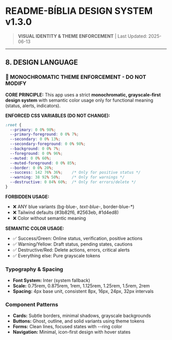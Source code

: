 
# README-BÍBLIA DESIGN SYSTEM v1.3.0

> **VISUAL IDENTITY & THEME ENFORCEMENT** | Last Updated: 2025-06-13

---

## 8. DESIGN LANGUAGE

<!-- 🚨 CRITICAL: DO NOT MODIFY THIS SECTION - MONOCHROMATIC THEME ENFORCEMENT 🚨 -->
<!-- This section contains system-wide design standards that must never be changed -->
<!-- Any modification to these color values will break the entire visual identity -->
<!-- LOVABLE AI: NEVER TOUCH THE COLORING SYSTEM BELOW - IT IS STRICTLY FORBIDDEN -->

### **📌 MONOCHROMATIC THEME ENFORCEMENT - DO NOT MODIFY**

**CORE PRINCIPLE:** This app uses a strict **monochromatic, grayscale-first design system** with semantic color usage only for functional meaning (status, alerts, indicators).

**ENFORCED CSS VARIABLES (DO NOT CHANGE):**
```css
:root {
  --primary: 0 0% 98%;
  --primary-foreground: 0 0% 7%;
  --secondary: 0 0% 13%;
  --secondary-foreground: 0 0% 98%;
  --background: 0 0% 7%;
  --foreground: 0 0% 96%;
  --muted: 0 0% 60%;
  --muted-foreground: 0 0% 85%;
  --border: 0 0% 20%;
  --success: 142 76% 36%;    /* Only for positive status */
  --warning: 38 92% 50%;     /* Only for warnings */
  --destructive: 0 84% 60%;  /* Only for errors/delete */
}
```

**FORBIDDEN USAGE:**
- ❌ ANY blue variants (bg-blue-*, text-blue-*, border-blue-*)
- ❌ Tailwind defaults (#3b82f6, #2563eb, #1d4ed8)
- ❌ Color without semantic meaning

**SEMANTIC COLOR USAGE:**
- ✅ Success/Green: Online status, verification, positive actions
- ✅ Warning/Yellow: Draft status, pending states, cautions
- ✅ Destructive/Red: Delete actions, errors, critical alerts
- ✅ Everything else: Pure grayscale tokens

<!-- 🚨 END CRITICAL SECTION - DO NOT MODIFY ABOVE 🚨 -->
<!-- LOVABLE AI: THE ABOVE COLORING SYSTEM IS PERMANENTLY LOCKED -->

### **Typography & Spacing**
- **Font System:** Inter (system fallback)
- **Scale:** 0.75rem, 0.875rem, 1rem, 1.125rem, 1.25rem, 1.5rem, 2rem
- **Spacing:** 4px base unit, consistent 8px, 16px, 24px, 32px intervals

### **Component Patterns**
- **Cards:** Subtle borders, minimal shadows, grayscale backgrounds
- **Buttons:** Ghost, outline, and solid variants using theme tokens
- **Forms:** Clean lines, focused states with --ring color
- **Navigation:** Minimal, icon-first design with hover states

